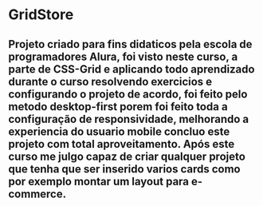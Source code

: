 # GridStore
<h2>Projeto criado para fins didaticos pela escola de programadores Alura, foi visto neste curso, a parte de CSS-Grid e aplicando todo aprendizado durante o curso resolvendo exercicios e configurando o projeto de acordo, foi feito pelo metodo desktop-first porem foi feito toda a configuração de responsividade, melhorando a experiencia do usuario mobile concluo este projeto com total aproveitamento. Após este curso me julgo capaz de criar qualquer projeto que tenha que ser inserido varios cards como por exemplo montar um layout para e-commerce.</h2>
